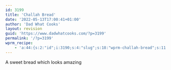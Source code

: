 ```yaml
---
id: 3199
title: 'Challah Bread'
date: '2022-05-13T17:00:41+01:00'
author: 'Dad What Cooks'
layout: revision
guid: 'https://www.dadwhatcooks.com/?p=3199'
permalink: '/?p=3199'
wprm_recipe:
    - 'a:44:{s:2:"id";i:3190;s:4:"slug";s:18:"wprm-challah-bread";s:11:"post_status";s:5:"draft";s:11:"post_author";s:1:"2";s:8:"language";b:0;s:4:"type";s:4:"food";s:8:"image_id";i:3189;s:9:"image_url";s:97:"https://www.dadwhatcooks.com/wp-content/uploads/2022/05/DC66093B-F62C-4DB0-8214-0AE7F706761B.jpeg";s:12:"pin_image_id";i:0;s:13:"pin_image_url";s:97:"https://www.dadwhatcooks.com/wp-content/uploads/2022/05/DC66093B-F62C-4DB0-8214-0AE7F706761B.jpeg";s:18:"pin_image_repin_id";s:0:"";s:4:"name";s:13:"Challah Bread";s:7:"summary";s:40:"<p>A sweet bread which looks amazing</p>";s:14:"author_display";s:7:"default";s:11:"author_name";s:0:"";s:11:"author_link";s:0:"";s:4:"cost";s:0:"";s:8:"servings";s:1:"0";s:13:"servings_unit";s:0:"";s:25:"servings_advanced_enabled";s:0:"";s:17:"servings_advanced";a:6:{s:5:"shape";s:5:"round";s:4:"unit";s:4:"inch";s:8:"diameter";d:0;s:5:"width";d:0;s:6:"length";d:0;s:6:"height";d:0;}s:9:"prep_time";s:2:"90";s:14:"prep_time_zero";s:0:"";s:9:"cook_time";s:2:"30";s:14:"cook_time_zero";s:0:"";s:10:"total_time";s:1:"0";s:11:"custom_time";s:1:"0";s:16:"custom_time_zero";s:0:"";s:17:"custom_time_label";s:0:"";s:4:"tags";a:3:{s:6:"course";a:1:{i:0;O:7:"WP_Term":10:{s:7:"term_id";i:374;s:4:"name";s:5:"bread";s:4:"slug";s:5:"bread";s:10:"term_group";i:0;s:16:"term_taxonomy_id";i:374;s:8:"taxonomy";s:11:"wprm_course";s:11:"description";s:0:"";s:6:"parent";i:0;s:5:"count";i:3;s:6:"filter";s:3:"raw";}}s:7:"cuisine";a:1:{i:0;O:7:"WP_Term":10:{s:7:"term_id";i:65;s:4:"name";s:8:"American";s:4:"slug";s:8:"american";s:10:"term_group";i:0;s:16:"term_taxonomy_id";i:65;s:8:"taxonomy";s:12:"wprm_cuisine";s:11:"description";s:0:"";s:6:"parent";i:0;s:5:"count";i:10;s:6:"filter";s:3:"raw";}}s:7:"keyword";a:2:{i:0;O:7:"WP_Term":10:{s:7:"term_id";i:242;s:4:"name";s:5:"bread";s:4:"slug";s:5:"bread";s:10:"term_group";i:0;s:16:"term_taxonomy_id";i:242;s:8:"taxonomy";s:12:"wprm_keyword";s:11:"description";s:0:"";s:6:"parent";i:0;s:5:"count";i:5;s:6:"filter";s:3:"raw";}i:1;O:7:"WP_Term":10:{s:7:"term_id";i:442;s:4:"name";s:7:"challah";s:4:"slug";s:7:"challah";s:10:"term_group";i:0;s:16:"term_taxonomy_id";i:442;s:8:"taxonomy";s:12:"wprm_keyword";s:11:"description";s:0:"";s:6:"parent";i:0;s:5:"count";i:1;s:6:"filter";s:3:"raw";}}}s:9:"equipment";a:1:{i:0;a:5:{s:2:"id";i:443;s:6:"amount";s:1:"1";s:4:"name";s:13:"Dough scraper";s:5:"notes";s:0:"";s:3:"uid";i:0;}}s:11:"ingredients";a:1:{i:0;a:3:{s:11:"ingredients";a:7:{i:0;a:7:{s:3:"uid";i:0;s:6:"amount";s:3:"500";s:4:"unit";s:1:"g";s:4:"name";s:18:"Strong bread flour";s:5:"notes";s:0:"";s:7:"unit_id";i:363;s:2:"id";i:440;}i:1;a:7:{s:3:"uid";i:1;s:6:"amount";s:3:"230";s:4:"unit";s:1:"g";s:4:"name";s:5:"Water";s:5:"notes";s:9:"luke warm";s:7:"unit_id";i:363;s:2:"id";i:70;}i:2;a:7:{s:3:"uid";i:2;s:6:"amount";s:2:"50";s:4:"unit";s:1:"g";s:4:"name";s:5:"Sugar";s:5:"notes";s:26:"Caster sugar or cane sugar";s:7:"unit_id";i:363;s:2:"id";i:74;}i:3;a:7:{s:3:"uid";i:3;s:6:"amount";s:1:"8";s:4:"unit";s:1:"g";s:4:"name";s:5:"Yeast";s:5:"notes";s:10:"or 1.5 tsp";s:7:"unit_id";i:363;s:2:"id";i:178;}i:4;a:7:{s:3:"uid";i:4;s:6:"amount";s:2:"50";s:4:"unit";s:1:"g";s:4:"name";s:13:"Sunflower oil";s:5:"notes";s:0:"";s:7:"unit_id";i:363;s:2:"id";i:441;}i:5;a:7:{s:3:"uid";i:5;s:6:"amount";s:1:"8";s:4:"unit";s:1:"g";s:4:"name";s:4:"Salt";s:5:"notes";s:0:"";s:7:"unit_id";i:363;s:2:"id";i:73;}i:6;a:6:{s:3:"uid";i:6;s:6:"amount";s:1:"1";s:4:"unit";s:0:"";s:4:"name";s:3:"Egg";s:5:"notes";s:12:"For egg wash";s:2:"id";i:424;}}s:4:"name";s:0:"";s:3:"uid";i:-1;}}s:12:"instructions";a:1:{i:0;a:3:{s:12:"instructions";a:6:{i:0;a:5:{s:3:"uid";i:0;s:4:"name";s:15:"Mix ingredients";s:4:"text";s:52:"<p>Mix up the yeast, water, flour sugar and salt</p>";s:5:"image";i:0;s:11:"ingredients";a:0:{}}i:1;a:5:{s:3:"uid";i:1;s:4:"name";s:20:"Knead for 10 minutes";s:4:"text";s:240:"<p>Once loosely mixed, turn it out into a bowl and knead for around 10 minutes. Alternatively you can use a stand mixer and mix for 5 mins on fast and 5 minutes on slow. The dough should be stretchy and when pulled it shouldn&#39;t rip.</p>";s:5:"image";i:0;s:11:"ingredients";a:0:{}}i:2;a:5:{s:3:"uid";i:2;s:4:"name";s:18:"Cover and let rise";s:4:"text";s:120:"<p>Cover the dough with cling film (or a shower cap) and leave it to rise. You are looking for it to double in size.</p>";s:5:"image";i:0;s:11:"ingredients";a:0:{}}i:3;a:5:{s:3:"uid";i:3;s:4:"name";s:27:"Split into 3 sausage shapes";s:4:"text";s:173:"<p>Once risen, split the dough into 3 equal size pieces. Weigh them out for accurate measurements. Then roll them each into equal length sausage shapes around 30cm long.</p>";s:5:"image";i:0;s:11:"ingredients";a:0:{}}i:4;a:5:{s:3:"uid";i:4;s:4:"name";s:37:"Plait the rolls together and egg wash";s:4:"text";s:251:"<p>Now you need to plait them into a braid, starting at one end. Tuck the ends in once complete. Beat the egg and give the whole loaf an egg wash before covering in the seeds of your choice and leave to rise again for around 45 minutes to an hour.</p>";s:5:"image";i:3188;s:11:"ingredients";a:0:{}}i:5;a:5:{s:3:"uid";i:5;s:4:"name";s:12:"Cook in oven";s:4:"text";s:91:"<p>When ready, cook in the oven for 25 - 30 minutes at 180°C until beautifully golden.</p>";s:5:"image";i:3187;s:11:"ingredients";a:0:{}}}s:4:"name";s:0:"";s:3:"uid";i:-1;}}s:16:"ingredients_flat";a:7:{i:0;a:8:{s:3:"uid";i:0;s:6:"amount";s:3:"500";s:4:"unit";s:1:"g";s:4:"name";s:18:"Strong bread flour";s:5:"notes";s:0:"";s:7:"unit_id";i:363;s:2:"id";i:440;s:4:"type";s:10:"ingredient";}i:1;a:8:{s:3:"uid";i:1;s:6:"amount";s:3:"230";s:4:"unit";s:1:"g";s:4:"name";s:5:"Water";s:5:"notes";s:9:"luke warm";s:7:"unit_id";i:363;s:2:"id";i:70;s:4:"type";s:10:"ingredient";}i:2;a:8:{s:3:"uid";i:2;s:6:"amount";s:2:"50";s:4:"unit";s:1:"g";s:4:"name";s:5:"Sugar";s:5:"notes";s:26:"Caster sugar or cane sugar";s:7:"unit_id";i:363;s:2:"id";i:74;s:4:"type";s:10:"ingredient";}i:3;a:8:{s:3:"uid";i:3;s:6:"amount";s:1:"8";s:4:"unit";s:1:"g";s:4:"name";s:5:"Yeast";s:5:"notes";s:10:"or 1.5 tsp";s:7:"unit_id";i:363;s:2:"id";i:178;s:4:"type";s:10:"ingredient";}i:4;a:8:{s:3:"uid";i:4;s:6:"amount";s:2:"50";s:4:"unit";s:1:"g";s:4:"name";s:13:"Sunflower oil";s:5:"notes";s:0:"";s:7:"unit_id";i:363;s:2:"id";i:441;s:4:"type";s:10:"ingredient";}i:5;a:8:{s:3:"uid";i:5;s:6:"amount";s:1:"8";s:4:"unit";s:1:"g";s:4:"name";s:4:"Salt";s:5:"notes";s:0:"";s:7:"unit_id";i:363;s:2:"id";i:73;s:4:"type";s:10:"ingredient";}i:6;a:7:{s:3:"uid";i:6;s:6:"amount";s:1:"1";s:4:"unit";s:0:"";s:4:"name";s:3:"Egg";s:5:"notes";s:12:"For egg wash";s:2:"id";i:424;s:4:"type";s:10:"ingredient";}}s:17:"instructions_flat";a:6:{i:0;a:7:{s:3:"uid";i:0;s:4:"name";s:15:"Mix ingredients";s:4:"text";s:52:"<p>Mix up the yeast, water, flour sugar and salt</p>";s:5:"image";i:0;s:11:"ingredients";a:0:{}s:4:"type";s:11:"instruction";s:9:"image_url";s:0:"";}i:1;a:7:{s:3:"uid";i:1;s:4:"name";s:20:"Knead for 10 minutes";s:4:"text";s:240:"<p>Once loosely mixed, turn it out into a bowl and knead for around 10 minutes. Alternatively you can use a stand mixer and mix for 5 mins on fast and 5 minutes on slow. The dough should be stretchy and when pulled it shouldn&#39;t rip.</p>";s:5:"image";i:0;s:11:"ingredients";a:0:{}s:4:"type";s:11:"instruction";s:9:"image_url";s:0:"";}i:2;a:7:{s:3:"uid";i:2;s:4:"name";s:18:"Cover and let rise";s:4:"text";s:120:"<p>Cover the dough with cling film (or a shower cap) and leave it to rise. You are looking for it to double in size.</p>";s:5:"image";i:0;s:11:"ingredients";a:0:{}s:4:"type";s:11:"instruction";s:9:"image_url";s:0:"";}i:3;a:7:{s:3:"uid";i:3;s:4:"name";s:27:"Split into 3 sausage shapes";s:4:"text";s:173:"<p>Once risen, split the dough into 3 equal size pieces. Weigh them out for accurate measurements. Then roll them each into equal length sausage shapes around 30cm long.</p>";s:5:"image";i:0;s:11:"ingredients";a:0:{}s:4:"type";s:11:"instruction";s:9:"image_url";s:0:"";}i:4;a:7:{s:3:"uid";i:4;s:4:"name";s:37:"Plait the rolls together and egg wash";s:4:"text";s:251:"<p>Now you need to plait them into a braid, starting at one end. Tuck the ends in once complete. Beat the egg and give the whole loaf an egg wash before covering in the seeds of your choice and leave to rise again for around 45 minutes to an hour.</p>";s:5:"image";i:3188;s:11:"ingredients";a:0:{}s:4:"type";s:11:"instruction";s:9:"image_url";s:97:"https://www.dadwhatcooks.com/wp-content/uploads/2022/05/96802648-0585-4CCC-8E78-89B6AE8DCE9C.jpeg";}i:5;a:7:{s:3:"uid";i:5;s:4:"name";s:12:"Cook in oven";s:4:"text";s:91:"<p>When ready, cook in the oven for 25 - 30 minutes at 180°C until beautifully golden.</p>";s:5:"image";i:3187;s:11:"ingredients";a:0:{}s:4:"type";s:11:"instruction";s:9:"image_url";s:97:"https://www.dadwhatcooks.com/wp-content/uploads/2022/05/47CBD8E3-9CD6-49D7-9BD1-D925184944B9.jpeg";}}s:8:"video_id";i:0;s:11:"video_embed";s:0:"";s:15:"video_thumb_url";s:0:"";s:5:"notes";s:0:"";s:9:"nutrition";a:0:{}s:13:"custom_fields";a:0:{}s:21:"ingredient_links_type";s:6:"global";s:11:"unit_system";s:7:"default";s:12:"my_emissions";s:0:"";}'
---
```


A sweet bread which looks amazing